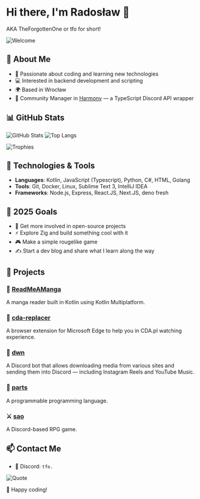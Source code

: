 # Hi there, I'm Radosław 👋
AKA TheForgottenOne or tfo for short!

![Welcome](https://readme-typing-svg.demolab.com?font=Fira+Code&weight=500&size=24&pause=1000&color=F75C7E&width=435&lines=I+just+do+stuff+sometimes.;Backend+Enthusiast+%F0%9F%92%BB;Lover+of+clean+code+and+automation+%F0%9F%94%A7)

## 🚀 About Me
- 🎯 Passionate about coding and learning new technologies
- 💻 Interested in backend development and scripting
- 🌍 Based in Wrocław
- 👥 Community Manager in [Harmony](https://github.com/harmonyland/harmony) — a TypeScript Discord API wrapper

## 📊 GitHub Stats
![GitHub Stats](https://github-readme-stats.vercel.app/api?username=tfo-dot&show_icons=true&theme=radical)
![Top Langs](https://github-readme-stats.vercel.app/api/top-langs/?username=tfo-dot&layout=compact&theme=radical)

![Trophies](https://github-profile-trophy.vercel.app/?username=tfo-dot&theme=radical&margin-w=15&no-frame=true)

## 🔧 Technologies & Tools
- **Languages**: Kotlin, JavaScript (Typescript), Python, C#, HTML, Golang
- **Tools**: Git, Docker, Linux, Sublime Text 3, IntelliJ IDEA
- **Frameworks**: Node.js, Express, React.JS, Next.JS, deno fresh

## 🎯 2025 Goals
- 🤝 Get more involved in open-source projects
- ⚡ Explore Zig and build something cool with it
- 🎮 Make a simple rougelike game
- ✍️ Start a dev blog and share what I learn along the way

## 📂 Projects
### 📖 [ReadMeAManga](https://github.com/tfo-dot/ReadMeAManga)
A manga reader built in Kotlin using Kotlin Multiplatform.

### 🧩 [cda-replacer](https://github.com/tfo-dot/cda-replacer)
A browser extension for Microsoft Edge to help you in CDA.pl watching experience.

### 🤖 [dwn](https://github.com/tfo-dot/dwn)
A Discord bot that allows downloading media from various sites and sending them into Discord — including Instagram Reels and YouTube Music.

### 🔣 [parts](https://github.com/tfo-dot/parts)
A programmable programming language.

### ⚔️ [sao](https://github.com/tfo-dot/sao)
A Discord-based RPG game.

## 📫 Contact Me
- 💬 Discord: `tfo.`

![Quote](https://quotes-github-readme.vercel.app/api?type=horizontal&theme=radical)

🚀 Happy coding!
